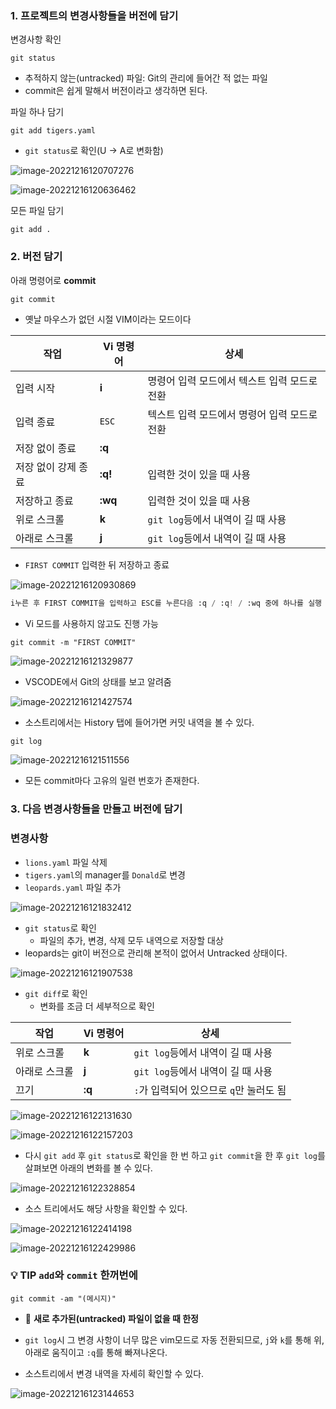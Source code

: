 ### 1. 프로젝트의 변경사항들을 버전에 담기

변경사항 확인

```
git status
```

- 추적하지 않는(untracked) 파일: Git의 관리에 들어간 적 없는 파일
- commit은 쉽게 말해서 버전이라고 생각하면 된다.



파일 하나 담기

```
git add tigers.yaml
```

- `git status`로 확인(U -> A로 변화함)

![image-20221216120707276](assets/image-20221216120707276.png)

![image-20221216120636462](assets/image-20221216120636462.png)

모든 파일 담기

```
git add .
```



### 2. 버전 담기

아래 명령어로 **commit**

```python
git commit
```

- 옛날 마우스가 없던 시절 VIM이라는 모드이다

| 작업                | Vi 명령어 | 상세                                         |
| ------------------- | --------- | -------------------------------------------- |
| 입력 시작           | **i**     | 명령어 입력 모드에서 텍스트 입력 모드로 전환 |
| 입력 종료           | `ESC`     | 텍스트 입력 모드에서 명령어 입력 모드로 전환 |
| 저장 없이 종료      | **:q**    |                                              |
| 저장 없이 강제 종료 | **:q!**   | 입력한 것이 있을 때 사용                     |
| 저장하고 종료       | **:wq**   | 입력한 것이 있을 때 사용                     |
| 위로 스크롤         | **k**     | `git log`등에서 내역이 길 때 사용            |
| 아래로 스크롤       | **j**     | `git log`등에서 내역이 길 때 사용            |

- `FIRST COMMIT` 입력한 뒤 저장하고 종료

![image-20221216120930869](assets/image-20221216120930869.png)

```python
i누른 후 FIRST COMMIT을 입력하고 ESC를 누른다음 :q / :q! / :wq 중에 하나를 실행
```

- Vi 모드를 사용하지 않고도 진행 가능

```
git commit -m "FIRST COMMIT"
```

![image-20221216121329877](assets/image-20221216121329877.png)

- VSCODE에서 Git의 상태를 보고 알려줌

![image-20221216121427574](assets/image-20221216121427574.png)

- 소스트리에서는 History 탭에 들어가면 커밋 내역을 볼 수 있다.

```
git log
```

![image-20221216121511556](assets/image-20221216121511556.png)

- 모든 commit마다 고유의 일련 번호가 존재한다.



### 3. 다음 변경사항들을 만들고 버전에 담기

### 변경사항

- `lions.yaml` 파일 삭제
- `tigers.yaml`의 manager를 `Donald`로 변경
- `leopards.yaml` 파일 추가

![image-20221216121832412](assets/image-20221216121832412.png)

- `git status`로 확인
  - 파일의 추가, 변경, 삭제 모두 내역으로 저장할 대상
- leopards는 git이 버전으로 관리해 본적이 없어서 Untracked 상태이다.

![image-20221216121907538](assets/image-20221216121907538.png)

- `git diff`로 확인
  - 변화를 조금 더 세부적으로 확인

| 작업          | Vi 명령어 | 상세                                    |
| ------------- | --------- | --------------------------------------- |
| 위로 스크롤   | **k**     | `git log`등에서 내역이 길 때 사용       |
| 아래로 스크롤 | **j**     | `git log`등에서 내역이 길 때 사용       |
| 끄기          | **:q**    | `:`가 입력되어 있으므로 `q`만 눌러도 됨 |

![image-20221216122131630](assets/image-20221216122131630.png)

![image-20221216122157203](assets/image-20221216122157203.png)

- 다시 `git add` 후 `git status`로 확인을 한 번 하고 `git commit`을 한 후 `git log`를 살펴보면 아래의 변화를 볼 수 있다.

![image-20221216122328854](assets/image-20221216122328854.png)

- 소스 트리에서도 해당 사항을 확인할 수 있다.

![image-20221216122414198](assets/image-20221216122414198.png)

![image-20221216122429986](assets/image-20221216122429986.png)



### 💡 **TIP** `add`와 `commit` 한꺼번에

```
git commit -am "(메시지)"
```

- 🛑 **새로 추가된(untracked) 파일이 없을 때 한정**



- `git log`시 그 변경 사항이 너무 많은 vim모드로 자동 전환되므로, `j`와 `k`를 통해 위, 아래로 움직이고 `:q`를 통해 빠져나온다.



- 소스트리에서 변경 내역을 자세히 확인할 수 있다.

![image-20221216123144653](assets/image-20221216123144653.png)